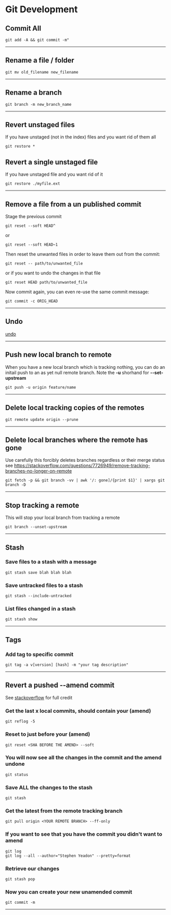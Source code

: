 # Git Development

## Commit All

    git add -A && git commit -m"
---

## Rename a file / folder

    git mv old_filename new_filename

---

## Rename a branch 

    git branch -m new_branch_name

---

## Revert unstaged files

If you have unstaged (not in the index) files and you want rid of them all

    git restore *
    
## Revert a single unstaged file

If you have unstaged file and you want rid of it

    git restore ./myfile.ext

---

## Remove a file from a un published commit

Stage the previous commit

    git reset --soft HEAD^ 

or

    git reset --soft HEAD~1

Then reset the unwanted files in order to leave them out from the commit:

    git reset -- path/to/unwanted_file

or if you want to undo the changes in that file    

    git reset HEAD path/to/unwanted_file

Now commit again, you can even re-use the same commit message:

    git commit -c ORIG_HEAD  

---

## Undo

[undo](./git-undo.md)
	
---    

## Push new local branch to remote

When you have a new local branch which is tracking nothing,  you can do an initail push to an as yet null remote branch. Note the **-u** shorhand for **--set-upstream**

  	git push -u origin feature/name

---

## Delete local tracking copies of the remotes

    git remote update origin --prune

---

## Delete local branches where the remote has gone

Use carefully this forcibly deletes branches regardless or their merge status see https://stackoverflow.com/questions/7726949/remove-tracking-branches-no-longer-on-remote

    git fetch -p && git branch -vv | awk '/: gone]/{print $1}' | xargs git branch -D

---

## Stop tracking a remote

This will stop your local branch from tracking a remote

    git branch --unset-upstream

---


## Stash

### Save files to a stash with a message

    git stash save blah blah blah

### Save untracked files to a stash

    git stash --include-untracked

### List files changed in a stash

    git stash show

---


## Tags

### Add tag to specific commit

    git tag -a v[version] [hash] -m "your tag description"

---


## Revert a pushed --amend commit

See [stackoverflow](https://stackoverflow.com/questions/1459150/how-to-undo-git-commit-amend-done-instead-of-git-commit/1459264) for full credit


### Get the last x local commits,  should contain your (amend)

    git reflog -5

### Reset to just before your (amend)

    git reset <SHA BEFORE THE AMEND> --soft 

### You will now see all the changes in the commit and the amend undone
    git status

### Save ALL the changes to the stash
    git stash

### Get the latest from the remote tracking branch
    git pull origin <YOUR REMOTE BRANCH> --ff-only

### If you want to see that you have the commit you didn't want to amend
    git log
    git log --all --author="Stephen Yeadon" --pretty=format

### Retrieve our changes
    git stash pop

### Now you can create your new unamended commit
    git commit -m 

---

